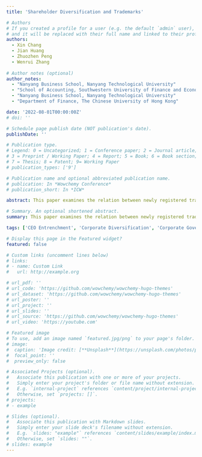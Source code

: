```yaml
---
title: 'Shareholder Diversification and Trademarks'

# Authors
# If you created a profile for a user (e.g. the default `admin` user), write the username (folder name) here
# and it will be replaced with their full name and linked to their profile.
authors:
  - Xin Chang
  - Jian Huang
  - Zhuozhen Peng
  - Wenrui Zhang
  
# Author notes (optional)
author_notes:
  - "Nanyang Business School, Nanyang Technological University"
  - "School of Accounting, Southwestern University of Finance and Economics"
  - "Nanyang Business School, Nanyang Technological University"
  - "Department of Finance, The Chinese University of Hong Kong"

date: '2022-08-01T00:00:00Z'
# doi: ''

# Schedule page publish date (NOT publication's date).
publishDate: ''

# Publication type.
# Legend: 0 = Uncategorized; 1 = Conference paper; 2 = Journal article;
# 3 = Preprint / Working Paper; 4 = Report; 5 = Book; 6 = Book section;
# 7 = Thesis; 8 = Patent; 9= Working Paper
# publication_types: ['9']

# Publication name and optional abbreviated publication name.
# publication: In *Wowchemy Conference*
# publication_short: In *ICW*

abstract: This paper examines the relation between newly registered trademarks and different types of institutional investors. The results show that firms with more diversified institutional ownership are associated with larger numbers of new trademark registrations. This positive effect of diversified institutional ownership is more pronounced under the following conditions: when diversified shareholders are more effective in their governance, when CEOs have fewer incentives to take risks, when CEOs are less entrenched, and when firms operate in a more productoriented and competitive environment. This study further shows that diversified institutional investors tend to promote new product development that focuses on existing businesses rather than expanding into new segments, and they are inclined to register more trademarks that contain common words overlapping with their existing trademarks. Whereas firms with higher levels of under-diversified institutional ownership tend to generate trademarks of lower economic quality. Taken together, our analysis reveals the important role of diversified institutional ownership in shaping firms’ trademark activities.

# Summary. An optional shortened abstract.
summary: This paper examines the relation between newly registered trademarks and different types of institutional investors. The results show that firms with more diversified institutional ownership are associated with larger numbers of new trademark registrations. This positive effect of diversified institutional ownership is more pronounced under the following conditions: when diversified shareholders are more effective in their governance, when CEOs have fewer incentives to take risks, when CEOs are less entrenched, and when firms operate in a more productoriented and competitive environment. This study further shows that diversified institutional investors tend to promote new product development that focuses on existing businesses rather than expanding into new segments, and they are inclined to register more trademarks that contain common words overlapping with their existing trademarks. Whereas firms with higher levels of under-diversified institutional ownership tend to generate trademarks of lower economic quality. Taken together, our analysis reveals the important role of diversified institutional ownership in shaping firms’ trademark activities.

tags: ['CEO Entrenchment', 'Corporate Diversification', 'Corporate Governance', 'Institutional Ownership', 'Product Innovation', 'Trademarks']

# Display this page in the Featured widget?
featured: false

# Custom links (uncomment lines below)
# links:
# - name: Custom Link
#   url: http://example.org

# url_pdf: ''
# url_code: 'https://github.com/wowchemy/wowchemy-hugo-themes'
# url_dataset: 'https://github.com/wowchemy/wowchemy-hugo-themes'
# url_poster: ''
# url_project: ''
# url_slides: ''
# url_source: 'https://github.com/wowchemy/wowchemy-hugo-themes'
# url_video: 'https://youtube.com'

# Featured image
# To use, add an image named `featured.jpg/png` to your page's folder.
# image:
#  caption: 'Image credit: [**Unsplash**](https://unsplash.com/photos/pLCdAaMFLTE)'
#  focal_point: ''
#  preview_only: false

# Associated Projects (optional).
#   Associate this publication with one or more of your projects.
#   Simply enter your project's folder or file name without extension.
#   E.g. `internal-project` references `content/project/internal-project/index.md`.
#   Otherwise, set `projects: []`.
# projects:
# - example

# Slides (optional).
#   Associate this publication with Markdown slides.
#   Simply enter your slide deck's filename without extension.
#   E.g. `slides: "example"` references `content/slides/example/index.md`.
#   Otherwise, set `slides: ""`.
# slides: example
---
```

